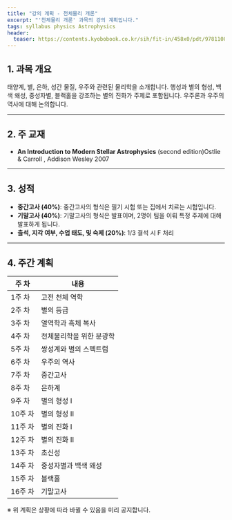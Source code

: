 ```yaml
---
title: "강의 계획 - 천체물리 개론"
excerpt: "'천체물리 개론' 과목의 강의 계획입니다."
tags: syllabus physics Astrophysics
header:
  teaser: https://contents.kyobobook.co.kr/sih/fit-in/458x0/pdt/9781108422161.jpg
---
```


## 1. 과목 개요
태양계, 별, 은하, 성간 물질, 우주와 관련된 물리학을 소개합니다.
행성과 별의 형성, 백색 왜성, 중성자별, 블랙홀을 강조하는 별의 진화가 주제로 포함됩니다. 우주론과 우주의 역사에 대해 논의합니다.

---

## 2. 주 교재
- **An Introduction to Modern Stellar Astrophysics** (second edition)Ostlie & Carroll , Addison Wesley 2007

---

## 3. 성적
- **중간고사 (40%)**: 중간고사의 형식은 필기 시험 또는 집에서 치르는 시험입니다.
- **기말고사 (40%)**: 기말고사의 형식은 발표이며, 2명이 팀을 이뤄 특정 주제에 대해 발표하게 됩니다.
- **출석, 지각 여부, 수업 태도, 및 숙제 (20%)**: 1/3 결석 시 F 처리

---

## 4. 주간 계획

| 주 차 | 내용 |
|------|------|
| 1주 차 | 고전 천체 역학 |
| 2주 차 | 별의 등급 |
| 3주 차 | 열역학과 흑체 복사 |
| 4주 차 | 천체물리학을 위한 분광학 |
| 5주 차 | 쌍성계와 별의 스펙트럼 |
| 6주 차 | 우주의 역사 |
| 7주 차 | 중간고사 |
| 8주 차 | 은하계 |
| 9주 차 | 별의 형성 I |
| 10주 차 | 별의 형성 II |
| 11주 차 | 별의 진화 I |
| 12주 차 | 별의 진화 II |
| 13주 차 | 초신성 |
| 14주 차 | 중성자별과 백색 왜성 |
| 15주 차 | 블랙홀 |
| 16주 차 | 기말고사 |

※ 위 계획은 상황에 따라 바뀔 수 있음을 미리 공지합니다.